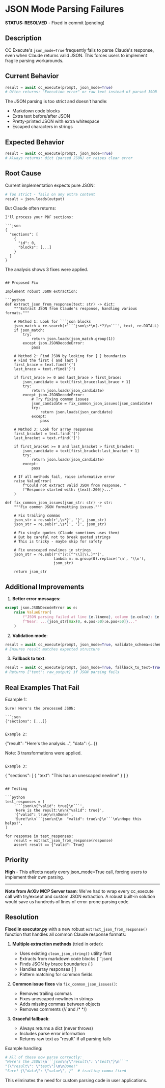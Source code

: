 # JSON Mode Parsing Failures

**STATUS: RESOLVED** - Fixed in commit [pending]

## Description

CC Execute's `json_mode=True` frequently fails to parse Claude's response, even when Claude returns valid JSON. This forces users to implement fragile parsing workarounds.

## Current Behavior

```python
result = await cc_execute(prompt, json_mode=True)
# Often returns: "Execution error" or raw text instead of parsed JSON
```

The JSON parsing is too strict and doesn't handle:
- Markdown code blocks
- Extra text before/after JSON
- Pretty-printed JSON with extra whitespace
- Escaped characters in strings

## Expected Behavior

```python
result = await cc_execute(prompt, json_mode=True)
# Always returns: dict (parsed JSON) or raises clear error
```

## Root Cause

Current implementation expects pure JSON:
```python
# Too strict - fails on any extra content
result = json.loads(output)
```

But Claude often returns:
```
I'll process your PDF sections:

```json
{
  "sections": [
    {
      "id": 0,
      "blocks": [...]
    }
  ]
}
```

The analysis shows 3 fixes were applied.
```

## Proposed Fix

Implement robust JSON extraction:

```python
def extract_json_from_response(text: str) -> dict:
    """Extract JSON from Claude's response, handling various formats."""
    
    # Method 1: Look for ```json blocks
    json_match = re.search(r'```json\s*\n(.*?)\n```', text, re.DOTALL)
    if json_match:
        try:
            return json.loads(json_match.group(1))
        except json.JSONDecodeError:
            pass
    
    # Method 2: Find JSON by looking for { } boundaries
    # Find the first { and last }
    first_brace = text.find('{')
    last_brace = text.rfind('}')
    
    if first_brace >= 0 and last_brace > first_brace:
        json_candidate = text[first_brace:last_brace + 1]
        try:
            return json.loads(json_candidate)
        except json.JSONDecodeError:
            # Try fixing common issues
            json_candidate = fix_common_json_issues(json_candidate)
            try:
                return json.loads(json_candidate)
            except:
                pass
    
    # Method 3: Look for array responses
    first_bracket = text.find('[')
    last_bracket = text.rfind(']')
    
    if first_bracket >= 0 and last_bracket > first_bracket:
        json_candidate = text[first_bracket:last_bracket + 1]
        try:
            return json.loads(json_candidate)
        except:
            pass
    
    # If all methods fail, raise informative error
    raise ValueError(
        f"Could not extract valid JSON from response. "
        f"Response started with: {text[:200]}..."
    )

def fix_common_json_issues(json_str: str) -> str:
    """Fix common JSON formatting issues."""
    
    # Fix trailing commas
    json_str = re.sub(r',\s*}', '}', json_str)
    json_str = re.sub(r',\s*]', ']', json_str)
    
    # Fix single quotes (Claude sometimes uses them)
    # But be careful not to break quoted strings
    # This is tricky - maybe skip for safety
    
    # Fix unescaped newlines in strings
    json_str = re.sub(r'("(?:[^"\\]|\\.)*")', 
                      lambda m: m.group(0).replace('\n', '\\n'), 
                      json_str)
    
    return json_str
```

## Additional Improvements

1. **Better error messages**:
```python
except json.JSONDecodeError as e:
    raise ValueError(
        f"JSON parsing failed at line {e.lineno}, column {e.colno}: {e.msg}\n"
        f"Near: ...{json_str[max(0, e.pos-50):e.pos+50]}..."
    )
```

2. **Validation mode**:
```python
result = await cc_execute(prompt, json_mode=True, validate_schema=schema)
# Ensures result matches expected structure
```

3. **Fallback to text**:
```python
result = await cc_execute(prompt, json_mode=True, fallback_to_text=True)
# Returns {"text": raw_output} if JSON parsing fails
```

## Real Examples That Fail

Example 1:
```
Sure! Here's the processed JSON:

```json
{"sections": [...]}
```
```

Example 2:
```
{"result": "Here's the analysis...", "data": {...}}

Note: 3 transformations were applied.
```

Example 3:
```
{
  "sections": [
    {
      "text": "This has an unescaped
newline"
    }
  ]
}
```

## Testing

```python
test_responses = [
    '```json\n{"valid": true}\n```',
    'Here is the result:\n\n{"valid": true}',
    '{"valid": true}\n\nDone!',
    'Sure!\n\n```json\n{\n  "valid": true\n}\n```\n\nHope this helps!',
]

for response in test_responses:
    result = extract_json_from_response(response)
    assert result == {"valid": True}
```

## Priority

**High** - This affects nearly every json_mode=True call, forcing users to implement their own parsing.

---

**Note from ArXiv MCP Server team**: We've had to wrap every cc_execute call with try/except and custom JSON extraction. A robust built-in solution would save us hundreds of lines of error-prone parsing code.

## Resolution

**Fixed in executor.py** with a new robust `extract_json_from_response()` function that handles all common Claude response formats:

1. **Multiple extraction methods** (tried in order):
   - Uses existing `clean_json_string()` utility first
   - Extracts from markdown code blocks (```json)
   - Finds JSON by brace boundaries { }
   - Handles array responses [ ]
   - Pattern matching for common fields

2. **Common issue fixes** via `fix_common_json_issues()`:
   - Removes trailing commas
   - Fixes unescaped newlines in strings
   - Adds missing commas between objects
   - Removes comments (// and /* */)

3. **Graceful fallback**:
   - Always returns a dict (never throws)
   - Includes parse error information
   - Returns raw text as "result" if all parsing fails

Example handling:
```python
# All of these now parse correctly:
"Here's the JSON:\n```json\n{\"result\": \"test\"}\n```"
"{\"result\": \"test\"}\n\nDone!"
"Sure! {\"data\": \"value\", }"  # trailing comma fixed
```

This eliminates the need for custom parsing code in user applications.